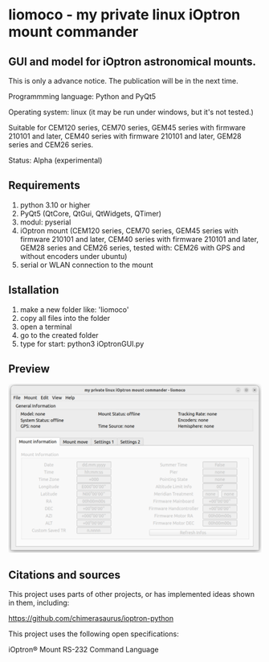# liomoco - my private linux iOptron mount commander
## GUI and model for iOptron astronomical mounts.

This is only a	advance notice. The publication will be in the next time.

Programmming language: Python and PyQt5

Operating system: linux (it may be run under windows, but it's not tested.)

Suitable for CEM120 series, CEM70 series, GEM45 series with firmware 210101 and later, CEM40 series with
firmware 210101 and later, GEM28 series and CEM26 series.

Status: Alpha (experimental)
## Requirements
1. python 3.10 or higher
2. PyQt5 (QtCore, QtGui, QtWidgets, QTimer)
3. modul: pyserial
4. iOptron mount (CEM120 series, CEM70 series, GEM45 series with firmware 210101 and later, CEM40 series with
firmware 210101 and later, GEM28 series and CEM26 series, tested with: CEM26 with GPS and without encoders under ubuntu)
5. serial or WLAN connection to the mount
## Istallation
1. make a new folder like: 'liomoco'
2. copy all files into the folder
3. open a terminal
4. go to the created folder
5. type for start: python3 iOptronGUI.py
## Preview
![GUI preview](https://github.com/Pegasus2105/liomoco/blob/main/liomoco01.png)
## Citations and sources
This project uses parts of other projects, or has implemented ideas shown in them, including:

https://github.com/chimerasaurus/ioptron-python

This project uses the following open specifications:

iOptron® Mount RS-232 Command Language

